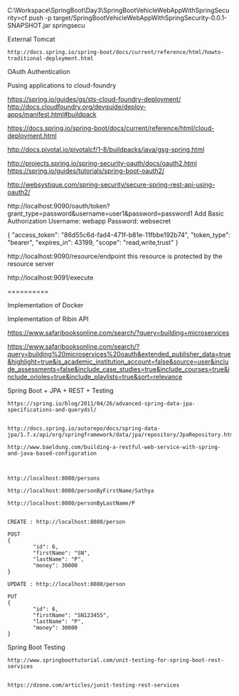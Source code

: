 

C:\Workspace\SpringBoot\Day3\SpringBootVehicleWebAppWithSpringSecurity>cf push -p target/SpringBootVehicleWebAppWithSpringSecurity-0.0.1-SNAPSHOT.jar springsecu




External Tomcat

	http://docs.spring.io/spring-boot/docs/current/reference/html/howto-traditional-deployment.html



OAuth Authentication



Pusing applications to cloud-foundry

https://spring.io/guides/gs/sts-cloud-foundry-deployment/
http://docs.cloudfoundry.org/devguide/deploy-apps/manifest.html#buildpack


https://docs.spring.io/spring-boot/docs/current/reference/html/cloud-deployment.html


http://docs.pivotal.io/pivotalcf/1-8/buildpacks/java/gsg-spring.html


http://projects.spring.io/spring-security-oauth/docs/oauth2.html
https://spring.io/guides/tutorials/spring-boot-oauth2/



http://websystique.com/spring-security/secure-spring-rest-api-using-oauth2/


http://localhost:9090/oauth/token?grant_type=password&username=user1&password=password1
Add Basic Authorization
	Username: webapp
	Password: websecret

{
    "access_token": "86d55c6d-fad4-471f-b81e-11fbbe192b74",
    "token_type": "bearer",
    "expires_in": 43199,
    "scope": "read,write,trust"
}
	

http://localhost:9090/resource/endpoint
	this resource is protected by the resource server


http://localhost:9091/execute

	
==========

Implementation of Docker


Implementation of Ribin API



https://www.safaribooksonline.com/search/?query=building+microservices


https://www.safaribooksonline.com/search/?query=building%20microservices%20oauth&extended_publisher_data=true&highlight=true&is_academic_institution_account=false&source=user&include_assessments=false&include_case_studies=true&include_courses=true&include_orioles=true&include_playlists=true&sort=relevance




Spring Boot + JPA + REST + Testing

	https://spring.io/blog/2011/04/26/advanced-spring-data-jpa-specifications-and-querydsl/


	http://docs.spring.io/autorepo/docs/spring-data-jpa/1.7.x/api/org/springframework/data/jpa/repository/JpaRepository.html
	
	http://www.baeldung.com/building-a-restful-web-service-with-spring-and-java-based-configuration
	
	

	http://localhost:8080/persons
	
	http://localhost:8080/personByFirstName/Sathya
	
	http://localhost:8080/personByLastName/P
	
	
	CREATE : http://localhost:8080/person
	
	POST
	{
            "id": 6,
            "firstName": "SN",
            "lastName": "P",
            "money": 30000
	}
		
	UPDATE : http://localhost:8080/person
	
	PUT
	{
            "id": 6,
            "firstName": "SN123455",
            "lastName": "P",
            "money": 30000
	}
	

	
Spring Boot Testing

	http://www.springboottutorial.com/unit-testing-for-spring-boot-rest-services
	
	
	https://dzone.com/articles/junit-testing-rest-services
	
	

